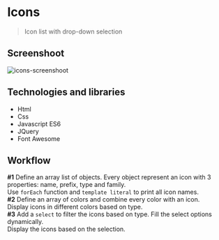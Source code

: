 # Icons
> Icon list with drop-down selection

## Screenshoot
![icons-screenshoot](https://i.imgur.com/XbZK5kH.jpg)

## Technologies and libraries
* Html
* Css
* Javascript ES6
* JQuery
* Font Awesome

## Workflow
**#1** Define an array list of objects. Every object represent an icon with 3 properties: name, prefix, type and family.  
Use `forEach` function and `template literal` to print all icon names.  
**#2** Define an array of colors and combine every color with an icon.  
Display icons in different colors based on type.  
**#3** Add a `select` to filter the icons based on type. Fill the select options dynamically.  
Display the icons based on the selection.
